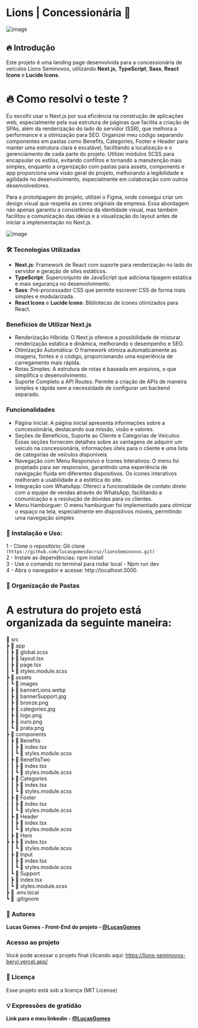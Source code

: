 # Lions | Concessionária 🚗
![image](https://github.com/user-attachments/assets/24c5003b-76d2-4422-bfc2-e6033c54027a)





## 🔥 Introdução
Este projeto é uma landing page desenvolvida para a concessionária de veículos Lions Seminovos, utilizando **Next.js**, **TypeScript**, **Sass**, **React Icons** e **Lucide Icons**.


# 🔥 Como resolvi o teste ?
Eu escolhi usar o Next.js por sua eficiência na construção de aplicações web, especialmente pela sua estrutura de páginas que facilita a criação de SPAs, além da renderização do lado do servidor (SSR), que melhora a performance e a otimização para SEO. Organizei meu código separando componentes em pastas como Benefits, Categories, Footer e Header para manter uma estrutura clara e escalável, facilitando a localização e o gerenciamento de cada parte do projeto. Utilizei módulos SCSS para encapsular os estilos, evitando conflitos e tornando a manutenção mais simples, enquanto a organização com pastas para assets, components e app proporciona uma visão geral do projeto, melhorando a legibilidade e agilidade no desenvolvimento, especialmente em colaboração com outros desenvolvedores. <br>

Para a prototipagem do projeto, utilizei o Figma, onde consegui criar um design visual que respeita as cores originais da empresa. Essa abordagem não apenas garantiu a consistência da identidade visual, mas também facilitou a comunicação das ideias e a visualização do layout antes de iniciar a implementação no Next.js. <br>

![image](https://github.com/user-attachments/assets/e5574083-d205-4fe7-9fa1-60dbd372c094)

### 🛠️ Tecnologias Utilizadas
- **Next.js**: Framework de React com suporte para renderização no lado do servidor e geração de sites estáticos.
- **TypeScript**: Superconjunto de JavaScript que adiciona tipagem estática e mais segurança no desenvolvimento.
- **Sass**: Pré-processador CSS que permite escrever CSS de forma mais simples e modularizada.
- **React Icons** e **Lucide Icons**: Bibliotecas de ícones otimizados para React.



### Benefícios de Utilizar Next.js
- Renderização Híbrida: O Next.js oferece a possibilidade de misturar renderização estática e dinâmica, melhorando o desempenho e SEO. <br>
- Otimização Automática: O framework otimiza automaticamente as imagens, fontes e o código, proporcionando uma experiência de carregamento mais rápida. <br>
- Rotas Simples: A estrutura de rotas é baseada em arquivos, o que simplifica o desenvolvimento. <br>
- Suporte Completo a API Routes: Permite a criação de APIs de maneira simples e rápida sem a necessidade de configurar um backend separado. <br>

### Funcionalidades
- Página Inicial: A página inicial apresenta informações sobre a concessionária, destacando sua missão, visão e valores. <br>
- Seções de Benefícios, Suporte ao Cliente e Categorias de Veículos: Essas seções fornecem detalhes sobre as vantagens de adquirir um veículo na concessionária, informações úteis para o cliente e uma lista de categorias de veículos disponíveis. <br>
- Navegação com Menu Responsivo e Ícones Interativos: O menu foi projetado para ser responsivo, garantindo uma experiência de navegação fluida em diferentes dispositivos. Os ícones interativos melhoram a usabilidade e a estética do site. <br>
- Integração com WhatsApp: Ofereci a funcionalidade de contato direto com a equipe de vendas através do WhatsApp, facilitando a comunicação e a resolução de dúvidas para os clientes. <br>
- Menu Hambúrguer: O menu hambúrguer foi implementado para otimizar o espaço na tela, especialmente em dispositivos móveis, permitindo uma navegação simples  <br>

### 📁 Instalação e Uso:
1 - Clone o repositório: Git clone `(https://github.com/lucasgomesdacruz/lionsSeminovos.git)` <br>
2 - Instale as dependências: npm install <br>
3 - Use o comando no terminal para rodar local - Npm run dev <br>
4 - Abra o navegador e acesse: http://localhost:3000.<br>

###  📁 Organização de Pastas
# A estrutura do projeto está organizada da seguinte maneira: <br>
📁 src <br>
 ┣ 📁 app  <br>
 ┃ ┣ 📄 global.scss  <br>
 ┃ ┣ 📄 layout.tsx  <br>
 ┃ ┣ 📄 page.tsx  <br> 
 ┃ ┗ 📄 styles.module.scss  <br>
 ┣ 📁 assets  <br>
 ┃ ┗ 📁 images  <br>
 ┃    ┣ 📄 bannerLions.webp  <br>
 ┃    ┣ 📄 bannerSupport.jpg  <br>
 ┃    ┣ 📄 bronze.png  <br>
 ┃    ┣ 📄 categories.jpg  <br>
 ┃    ┣ 📄 logo.png  <br>
 ┃    ┣ 📄 ouro.png  <br>
 ┃    ┗ 📄 prata.png  <br>
 ┣ 📁 components  <br>
 ┃ ┣ 📁 Benefits  <br>
 ┃ ┃ ┣ 📄 index.tsx  <br>
 ┃ ┃ ┗ 📄 styles.module.scss  <br>
 ┃ ┣ 📁 BenefitsTwo  <br>
 ┃ ┃ ┣ 📄 index.tsx  <br>
 ┃ ┃ ┗ 📄 styles.module.scss  <br>
 ┃ ┣ 📁 Categories  <br>
 ┃ ┃ ┣ 📄 index.tsx  <br>
 ┃ ┃ ┗ 📄 styles.module.scss  <br>
 ┃ ┣ 📁 Footer  <br>
 ┃ ┃ ┣ 📄 index.tsx  <br>
 ┃ ┃ ┗ 📄 styles.module.scss  <br>
 ┃ ┣ 📁 Header  <br>
 ┃ ┃ ┣ 📄 index.tsx  <br>
 ┃ ┃ ┗ 📄 styles.module.scss  <br>
 ┃ ┣ 📁 Hero <br>
 ┣ ┣ ┣ 📄 index.tsx <br>
 ┃ ┃ ┗ 📄 styles.module.scss  <br>
 ┃ ┣ 📁 Input  <br>
 ┃ ┃ ┣ 📄 index.tsx <br>
 ┃ ┃ ┗ 📄 styles.module.scss <br>
 ┃ ┗ 📁 Support  <br>
 ┃    ┣ 📄 index.tsx  <br>
 ┃    ┗ 📄 styles.module.scss  <br>
 ┣ 📄 .env.local  <br>
 ┗ 📄 .gitignore <br>




### 👷 Autores

**Lucas Gomes - Front-End do projeto - [@LucasGomes](https://github.com/lucasgomesdacruz)**

### Acesso ao projeto
Você pode acessar o projeto final clicando aqui: <a>https://lions-seminovos-beryl.vercel.app/</a>

### 📄 Licença
Esse projeto está sob a licença (MIT License)

### 💡 Expressões de gratidão
**Link para o meu linkedin - [@LucasGomes](https://www.linkedin.com/in/lucaass1997)**

